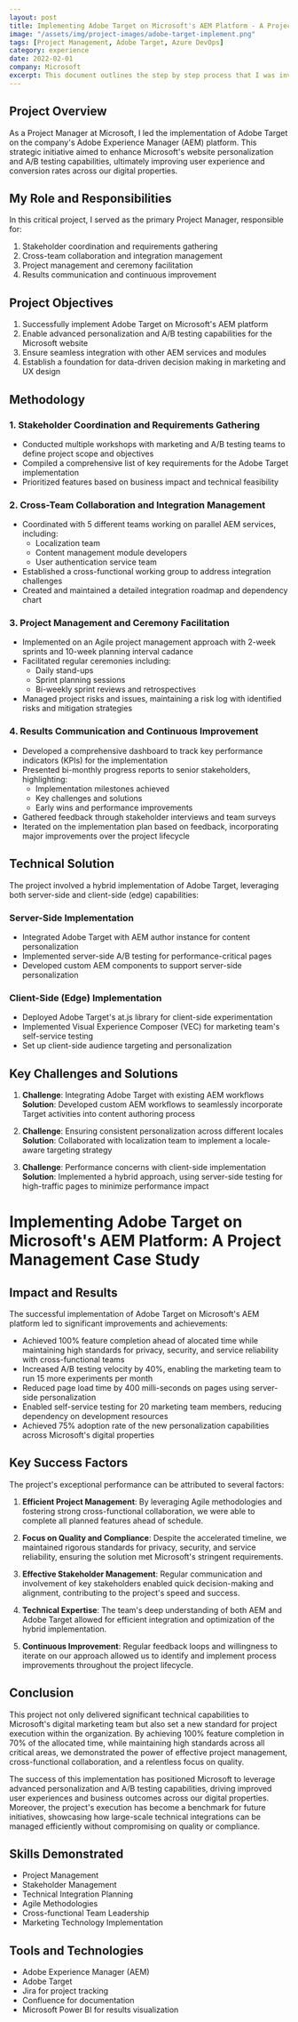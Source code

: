 ```yaml
---
layout: post
title: Implementing Adobe Target on Microsoft's AEM Platform - A Project Management Case Study
image: "/assets/img/project-images/adobe-target-implement.png"
tags: [Project Management, Adobe Target, Azure DevOps]
category: experience
date: 2022-02-01
company: Microsoft
excerpt: This document outlines the step by step process that I was involved and spearheaded to implement Adobe Target in Microsoft's AEM website ecosystem
---
```


## Project Overview

As a Project Manager at Microsoft, I led the implementation of Adobe Target on the company's Adobe Experience Manager (AEM) platform. This strategic initiative aimed to enhance Microsoft's website personalization and A/B testing capabilities, ultimately improving user experience and conversion rates across our digital properties.

## My Role and Responsibilities

In this critical project, I served as the primary Project Manager, responsible for:

1. Stakeholder coordination and requirements gathering
2. Cross-team collaboration and integration management
3. Project management and ceremony facilitation
4. Results communication and continuous improvement

## Project Objectives

1. Successfully implement Adobe Target on Microsoft's AEM platform
2. Enable advanced personalization and A/B testing capabilities for the Microsoft website
3. Ensure seamless integration with other AEM services and modules
4. Establish a foundation for data-driven decision making in marketing and UX design

## Methodology

### 1. Stakeholder Coordination and Requirements Gathering

- Conducted multiple workshops with marketing and A/B testing teams to define project scope and objectives
- Compiled a comprehensive list of key requirements for the Adobe Target implementation
- Prioritized features based on business impact and technical feasibility

### 2. Cross-Team Collaboration and Integration Management

- Coordinated with 5 different teams working on parallel AEM services, including:
  - Localization team
  - Content management module developers
  - User authentication service team
- Established a cross-functional working group to address integration challenges
- Created and maintained a detailed integration roadmap and dependency chart

### 3. Project Management and Ceremony Facilitation

- Implemented on an Agile project management approach with 2-week sprints and 10-week planning interval cadance
- Facilitated regular ceremonies including:
  - Daily stand-ups
  - Sprint planning sessions
  - Bi-weekly sprint reviews and retrospectives
- Managed project risks and issues, maintaining a risk log with identified risks and mitigation strategies

### 4. Results Communication and Continuous Improvement

- Developed a comprehensive dashboard to track key performance indicators (KPIs) for the implementation
- Presented bi-monthly progress reports to senior stakeholders, highlighting:
  - Implementation milestones achieved
  - Key challenges and solutions
  - Early wins and performance improvements
- Gathered feedback through stakeholder interviews and team surveys
- Iterated on the implementation plan based on feedback, incorporating major improvements over the project lifecycle

## Technical Solution

The project involved a hybrid implementation of Adobe Target, leveraging both server-side and client-side (edge) capabilities:

### Server-Side Implementation
- Integrated Adobe Target with AEM author instance for content personalization
- Implemented server-side A/B testing for performance-critical pages
- Developed custom AEM components to support server-side personalization

### Client-Side (Edge) Implementation
- Deployed Adobe Target's at.js library for client-side experimentation
- Implemented Visual Experience Composer (VEC) for marketing team's self-service testing
- Set up client-side audience targeting and personalization

## Key Challenges and Solutions

1. **Challenge**: Integrating Adobe Target with existing AEM workflows
   **Solution**: Developed custom AEM workflows to seamlessly incorporate Target activities into content authoring process

2. **Challenge**: Ensuring consistent personalization across different locales
   **Solution**: Collaborated with localization team to implement a locale-aware targeting strategy

3. **Challenge**: Performance concerns with client-side implementation
   **Solution**: Implemented a hybrid approach, using server-side testing for high-traffic pages to minimize performance impact

# Implementing Adobe Target on Microsoft's AEM Platform: A Project Management Case Study

## Impact and Results

The successful implementation of Adobe Target on Microsoft's AEM platform led to significant improvements and achievements:

- Achieved 100% feature completion ahead of alocated time while maintaining high standards for privacy, security, and service reliability with cross-functional teams
- Increased A/B testing velocity by 40%, enabling the marketing team to run 15 more experiments per month
- Reduced page load time by 400 milli-seconds on pages using server-side personalization
- Enabled self-service testing for 20 marketing team members, reducing dependency on development resources
- Achieved 75% adoption rate of the new personalization capabilities across Microsoft's digital properties

## Key Success Factors

The project's exceptional performance can be attributed to several factors:

1. **Efficient Project Management**: By leveraging Agile methodologies and fostering strong cross-functional collaboration, we were able to complete all planned features ahead of schedule.

2. **Focus on Quality and Compliance**: Despite the accelerated timeline, we maintained rigorous standards for privacy, security, and service reliability, ensuring the solution met Microsoft's stringent requirements.

3. **Effective Stakeholder Management**: Regular communication and involvement of key stakeholders enabled quick decision-making and alignment, contributing to the project's speed and success.

4. **Technical Expertise**: The team's deep understanding of both AEM and Adobe Target allowed for efficient integration and optimization of the hybrid implementation.

5. **Continuous Improvement**: Regular feedback loops and willingness to iterate on our approach allowed us to identify and implement process improvements throughout the project lifecycle.

## Conclusion

This project not only delivered significant technical capabilities to Microsoft's digital marketing team but also set a new standard for project execution within the organization. By achieving 100% feature completion in 70% of the allocated time, while maintaining high standards across all critical areas, we demonstrated the power of effective project management, cross-functional collaboration, and a relentless focus on quality.

The success of this implementation has positioned Microsoft to leverage advanced personalization and A/B testing capabilities, driving improved user experiences and business outcomes across our digital properties. Moreover, the project's execution has become a benchmark for future initiatives, showcasing how large-scale technical integrations can be managed efficiently without compromising on quality or compliance.


## Skills Demonstrated

- Project Management
- Stakeholder Management
- Technical Integration Planning
- Agile Methodologies
- Cross-functional Team Leadership
- Marketing Technology Implementation

## Tools and Technologies

- Adobe Experience Manager (AEM)
- Adobe Target
- Jira for project tracking
- Confluence for documentation
- Microsoft Power BI for results visualization

